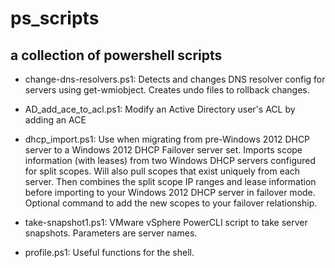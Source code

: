 ps_scripts
==========

a collection of powershell scripts
----------------------------------

+ change-dns-resolvers.ps1: Detects and changes DNS resolver config for servers using get-wmiobject.  Creates undo files to rollback changes.

+ AD_add_ace_to_acl.ps1: Modify an Active Directory user's ACL by adding an ACE

+ dhcp_import.ps1: Use when migrating from pre-Windows 2012 DHCP server to a Windows 2012 DHCP Failover server set.  Imports scope information (with leases) from two Windows DHCP servers configured for split scopes.  Will also pull scopes that exist uniquely from each server.  Then combines the split scope IP ranges and lease information before importing to your Windows 2012 DHCP server in failover mode.  Optional command to add the new scopes to your failover relationship.

+ take-snapshot1.ps1: VMware vSphere PowerCLI script to take server snapshots.  Parameters are server names.

+ profile.ps1: Useful functions for the shell.
